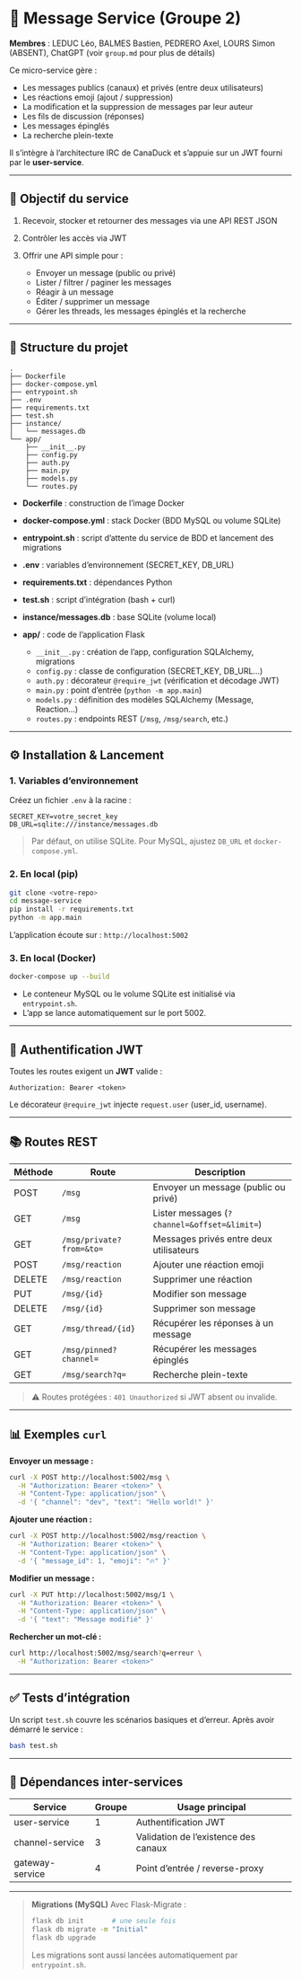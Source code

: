 # 📨 Message Service (Groupe 2)

**Membres** : LEDUC Léo, BALMES Bastien, PEDRERO Axel, LOURS Simon (ABSENT), ChatGPT (voir `group.md` pour plus de détails)

Ce micro-service gère :

* Les messages publics (canaux) et privés (entre deux utilisateurs)
* Les réactions emoji (ajout / suppression)
* La modification et la suppression de messages par leur auteur
* Les fils de discussion (réponses)
* Les messages épinglés
* La recherche plein-texte

Il s’intègre à l’architecture IRC de CanaDuck et s’appuie sur un JWT fourni par le **user-service**.

---

## 🎯 Objectif du service

1. Recevoir, stocker et retourner des messages via une API REST JSON
2. Contrôler les accès via JWT
3. Offrir une API simple pour :

   * Envoyer un message (public ou privé)
   * Lister / filtrer / paginer les messages
   * Réagir à un message
   * Éditer / supprimer un message
   * Gérer les threads, les messages épinglés et la recherche

---

## 🧱 Structure du projet

```
.
├── Dockerfile
├── docker-compose.yml
├── entrypoint.sh
├── .env
├── requirements.txt
├── test.sh
├── instance/
│   └── messages.db
└── app/
    ├── __init__.py
    ├── config.py
    ├── auth.py
    ├── main.py
    ├── models.py
    └── routes.py
```

* **Dockerfile** : construction de l’image Docker
* **docker-compose.yml** : stack Docker (BDD MySQL ou volume SQLite)
* **entrypoint.sh** : script d’attente du service de BDD et lancement des migrations
* **.env** : variables d’environnement (SECRET\_KEY, DB\_URL)
* **requirements.txt** : dépendances Python
* **test.sh** : script d’intégration (bash + curl)
* **instance/messages.db** : base SQLite (volume local)
* **app/** : code de l’application Flask

  * `__init__.py` : création de l’app, configuration SQLAlchemy, migrations
  * `config.py` : classe de configuration (SECRET\_KEY, DB\_URL…)
  * `auth.py` : décorateur `@require_jwt` (vérification et décodage JWT)
  * `main.py` : point d’entrée (`python -m app.main`)
  * `models.py` : définition des modèles SQLAlchemy (Message, Reaction…)
  * `routes.py` : endpoints REST (`/msg`, `/msg/search`, etc.)

---

## ⚙️ Installation & Lancement

### 1. Variables d’environnement

Créez un fichier `.env` à la racine :

```dotenv
SECRET_KEY=votre_secret_key
DB_URL=sqlite:///instance/messages.db
```

> Par défaut, on utilise SQLite. Pour MySQL, ajustez `DB_URL` et `docker-compose.yml`.

### 2. En local (pip)

```bash
git clone <votre-repo>
cd message-service
pip install -r requirements.txt
python -m app.main
```

L’application écoute sur : `http://localhost:5002`

### 3. En local (Docker)

```bash
docker-compose up --build
```

* Le conteneur MySQL ou le volume SQLite est initialisé via `entrypoint.sh`.
* L’app se lance automatiquement sur le port 5002.

---

## 🔐 Authentification JWT

Toutes les routes exigent un **JWT** valide :

```
Authorization: Bearer <token>
```

Le décorateur `@require_jwt` injecte `request.user` (user\_id, username).

---

## 📚 Routes REST

| Méthode | Route                    | Description                                  |
| ------- | ------------------------ | -------------------------------------------- |
| POST    | `/msg`                   | Envoyer un message (public ou privé)         |
| GET     | `/msg`                   | Lister messages (`?channel=&offset=&limit=`) |
| GET     | `/msg/private?from=&to=` | Messages privés entre deux utilisateurs      |
| POST    | `/msg/reaction`          | Ajouter une réaction emoji                   |
| DELETE  | `/msg/reaction`          | Supprimer une réaction                       |
| PUT     | `/msg/{id}`              | Modifier son message                         |
| DELETE  | `/msg/{id}`              | Supprimer son message                        |
| GET     | `/msg/thread/{id}`       | Récupérer les réponses à un message          |
| GET     | `/msg/pinned?channel=`   | Récupérer les messages épinglés              |
| GET     | `/msg/search?q=`         | Recherche plein-texte                        |

> ⚠️ Routes protégées : `401 Unauthorized` si JWT absent ou invalide.

---

## 📊 Exemples `curl`

**Envoyer un message :**

```bash
curl -X POST http://localhost:5002/msg \
  -H "Authorization: Bearer <token>" \
  -H "Content-Type: application/json" \
  -d '{ "channel": "dev", "text": "Hello world!" }'
```

**Ajouter une réaction :**

```bash
curl -X POST http://localhost:5002/msg/reaction \
  -H "Authorization: Bearer <token>" \
  -H "Content-Type: application/json" \
  -d '{ "message_id": 1, "emoji": "🔥" }'
```

**Modifier un message :**

```bash
curl -X PUT http://localhost:5002/msg/1 \
  -H "Authorization: Bearer <token>" \
  -H "Content-Type: application/json" \
  -d '{ "text": "Message modifié" }'
```

**Rechercher un mot-clé :**

```bash
curl http://localhost:5002/msg/search?q=erreur \
  -H "Authorization: Bearer <token>"
```

---

## ✅ Tests d’intégration

Un script `test.sh` couvre les scénarios basiques et d’erreur.
Après avoir démarré le service :

```bash
bash test.sh
```

---

## 🔗 Dépendances inter-services

| Service         | Groupe | Usage principal                      |
| --------------- | ------ | ------------------------------------ |
| user-service    | 1      | Authentification JWT                 |
| channel-service | 3      | Validation de l’existence des canaux |
| gateway-service | 4      | Point d’entrée / reverse-proxy       |

---

> **Migrations (MySQL)**
> Avec Flask-Migrate :
>
> ```bash
> flask db init       # une seule fois
> flask db migrate -m "Initial"
> flask db upgrade
> ```
>
> Les migrations sont aussi lancées automatiquement par `entrypoint.sh`.
